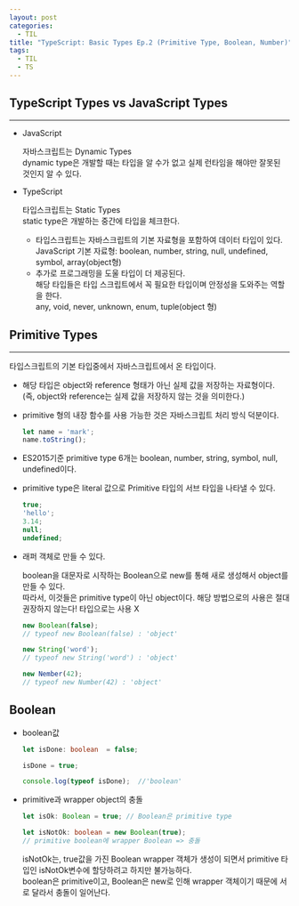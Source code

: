 ```yaml
---
layout: post
categories:
  - TIL
title: "TypeScript: Basic Types Ep.2 (Primitive Type, Boolean, Number)"
tags:
  - TIL
  - TS
---
```


## __TypeScript Types vs JavaScript Types__
---

- JavaScript
    
  자바스크립트는 Dynamic Types  
  dynamic type은 개발할 때는 타입을 알 수가 없고 실제 런타임을 해야만 잘못된 것인지 알 수 있다.
    
- TypeScript
  
  타입스크립트는 Static Types  
  static type은 개발하는 중간에 타입을 체크한다.
  
  - 타입스크립트는 자바스크립트의 기본 자료형을 포함하여 데이터 타입이 있다.  
  JavaScript 기본 자료형: boolean, number, string, null, undefined, symbol, array(object형)
  - 추가로 프로그래밍을 도울 타입이 더 제공된다.   
  해당 타입들은 타입 스크립트에서 꼭 필요한 타입이며 안정성을 도와주는 역할을 한다.  
  any, void, never, unknown, enum, tuple(object 형)

## __Primitive Types__
---
타입스크립트의 기본 타입중에서 자바스크립트에서 온 타입이다.

- 해당 타입은 object와 reference 형태가 아닌 실제 값을 저장하는 자료형이다.   
(즉, object와 reference는 실제 값을 저장하지 않는 것을 의미한다.)

- primitive 형의 내장 함수를 사용 가능한 것은 자바스크립트 처리 방식 덕분이다.
  ```ts
  let name = 'mark';
  name.toString();
  ```
    
- ES2015기준 primitive type 6개는 boolean, number, string, symbol, null, undefined이다.

- primitive type은 literal 값으로 Primitive 타입의 서브 타입을 나타낼 수 있다.
  ```ts
  true;
  'hello';
  3.14;
  null;
  undefined;
  ```
    
- 래퍼 객체로 만들 수 있다.

  boolean을 대문자로 시작하는 Boolean으로 new를 통해 새로 생성해서 object를 만들 수 있다.  
  따라서, 이것들은 primitive type이 아닌 object이다. 해당 방법으로의 사용은 절대 권장하지 않는다! 타입으로는 사용 X
  ```ts
  new Boolean(false);
  // typeof new Boolean(false) : 'object'
  
  new String('word');
  // typeof new String('word') : 'object'
  
  new Nember(42);
  // typeof new Number(42) : 'object'
  ```

## __Boolean__

- boolean값
  ```ts
  let isDone: boolean  = false;
  
  isDone = true;
  
  console.log(typeof isDone);  //'boolean'
  ```
    
- primitive과 wrapper object의 충돌
  ```ts
  let isOk: Boolean = true; // Boolean은 primitive type
  
  let isNotOk: boolean = new Boolean(true);
  // primitive boolean에 wrapper Boolean => 충돌
  ```
  isNotOk는, true값을 가진 Boolean wrapper 객체가 생성이 되면서 primitive 타입인 isNotOk변수에 할당하려고 하지만 불가능하다.   
  boolean은 primitive이고, Boolean은 new로 인해 wrapper 객체이기 때문에 서로 달라서 충돌이 일어난다.